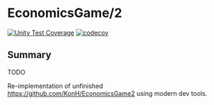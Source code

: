 ﻿# EconomicsGame/2

[![Unity Test Coverage](https://github.com/KonH/EconomicsGame2/actions/workflows/unity-test-coverage.yml/badge.svg)](https://github.com/KonH/EconomicsGame2/actions/workflows/unity-test-coverage.yml)
[![codecov](https://codecov.io/gh/KonH/EconomicsGame2/branch/main/graph/badge.svg)](https://codecov.io/gh/KonH/EconomicsGame2)

## Summary

TODO

Re-implementation of unfinished https://github.com/KonH/EconomicsGame2 using modern dev tools.